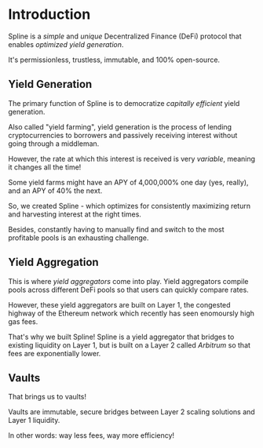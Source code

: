 # Introduction

Spline is a _simple_ and _unique_ Decentralized Finance (DeFi) protocol that enables _optimized yield generation_.

It's permissionless, trustless, immutable, and 100% open-source.

## Yield Generation

The primary function of Spline is to democratize _capitally efficient_ yield generation.

Also called "yield farming", yield generation is the process of lending cryptocurrencies to borrowers and passively receiving interest without going through a middleman.

However, the rate at which this interest is received is very _variable_, meaning it changes all the time!

Some yield farms might have an APY of 4,000,000% one day (yes, really), and an APY of 40% the next.

So, we created Spline - which optimizes for consistently maximizing return and harvesting interest at the right times.

Besides, constantly having to manually find and switch to the most profitable pools is an exhausting challenge.

## Yield Aggregation

This is where _yield aggregators_ come into play. Yield aggregators compile pools across different DeFi pools so that users can quickly compare rates.

However, these yield aggregators are built on Layer 1, the congested highway of the Ethereum network which recently has seen enomoursly high gas fees.

That's why we built Spline! Spline is a yield aggregator that bridges to existing liquidity on Layer 1, but is built on a Layer 2 called _Arbitrum_ so that fees are exponentially lower.

## Vaults

That brings us to vaults!

Vaults are immutable, secure bridges between Layer 2 scaling solutions and Layer 1 liquidity.

In other words: way less fees, way more efficiency!
